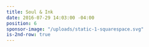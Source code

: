 ```yaml
---
title: Soul & Ink
date: 2016-07-29 14:03:00 -04:00
position: 6
sponsor-image: "/uploads/static-1-squarespace.svg"
is-2nd-row: true
---
```


